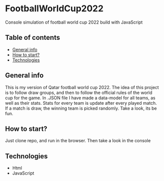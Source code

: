 # FootballWorldCup2022

Console simulation of football world cup 2022 build with JavaScript

## Table of contents
* [General info](#general-info)
* [How to start?](#how-to-start)
* [Technologies](#technologies)

## General info

This is my version of Qatar football world cup 2022. The idea of this project is to follow draw groups, and then to follow the official rules of the world cup for the game. In .JSON file I have made a data-model for all teams, as well as their stats. Stats for every team is update after every played match. If a match is draw, the winning team is picked randomly. Take a look, its be fun.

## How to start?

Just clone repo, and run in the browser. Then take a look in the console

## Technologies

* Html
* JavaScript

